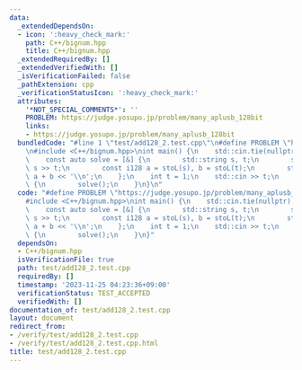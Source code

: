 ```yaml
---
data:
  _extendedDependsOn:
  - icon: ':heavy_check_mark:'
    path: C++/bignum.hpp
    title: C++/bignum.hpp
  _extendedRequiredBy: []
  _extendedVerifiedWith: []
  _isVerificationFailed: false
  _pathExtension: cpp
  _verificationStatusIcon: ':heavy_check_mark:'
  attributes:
    '*NOT_SPECIAL_COMMENTS*': ''
    PROBLEM: https://judge.yosupo.jp/problem/many_aplusb_128bit
    links:
    - https://judge.yosupo.jp/problem/many_aplusb_128bit
  bundledCode: "#line 1 \"test/add128_2.test.cpp\"\n#define PROBLEM \"https://judge.yosupo.jp/problem/many_aplusb_128bit\"\
    \n#include <C++/bignum.hpp>\nint main() {\n    std::cin.tie(nullptr) -> sync_with_stdio(false);\n\
    \    const auto solve = [&] {\n        std::string s, t;\n        std::cin >>\
    \ s >> t;\n        const i128 a = stoL(s), b = stoL(t);\n        std::cout <<\
    \ a + b << '\\n';\n    };\n    int t = 1;\n    std::cin >> t;\n    while(t--)\
    \ {\n        solve();\n    }\n}\n"
  code: "#define PROBLEM \"https://judge.yosupo.jp/problem/many_aplusb_128bit\"\n\
    #include <C++/bignum.hpp>\nint main() {\n    std::cin.tie(nullptr) -> sync_with_stdio(false);\n\
    \    const auto solve = [&] {\n        std::string s, t;\n        std::cin >>\
    \ s >> t;\n        const i128 a = stoL(s), b = stoL(t);\n        std::cout <<\
    \ a + b << '\\n';\n    };\n    int t = 1;\n    std::cin >> t;\n    while(t--)\
    \ {\n        solve();\n    }\n}"
  dependsOn:
  - C++/bignum.hpp
  isVerificationFile: true
  path: test/add128_2.test.cpp
  requiredBy: []
  timestamp: '2023-11-25 04:23:36+09:00'
  verificationStatus: TEST_ACCEPTED
  verifiedWith: []
documentation_of: test/add128_2.test.cpp
layout: document
redirect_from:
- /verify/test/add128_2.test.cpp
- /verify/test/add128_2.test.cpp.html
title: test/add128_2.test.cpp
---
```

